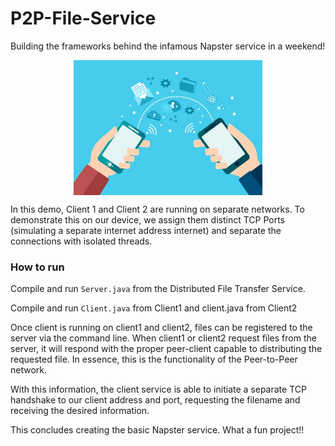 # P2P-File-Service
Building the frameworks behind the infamous Napster service in a weekend!

<div style="text-align: center;">
    <img 
        style="display: block; 
            margin-left: auto;
            margin-right: auto;
            width: 60%;"
        src="images/p2pImage.jpeg" 
        alt="Peer-To-Peer Image">
    </img>
</div>


In this demo, Client 1 and Client 2 are running on separate networks. To demonstrate this on our device, we assign them distinct TCP Ports (simulating a separate internet address internet) and separate the connections with isolated threads.

### How to run
Compile and run `Server.java` from the Distributed File Transfer Service.

Compile and run  `Client.java` from Client1 and client.java from Client2

Once client is running on client1 and client2, files can be registered to the server via the command line. When client1 or client2 request files from the server, it will respond with the proper peer-client capable to distributing the requested file. In essence, this is the functionality of the Peer-to-Peer network.

With this information, the client service is able to initiate a separate TCP handshake to our client address and port, requesting the filename and receiving the desired information.

This concludes creating the basic Napster service. What a fun project!!
